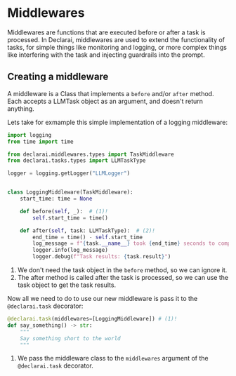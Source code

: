 # Middlewares

Middlewares are functions that are executed before or after a task is processed. 
In Declarai, middlewares are used to extend the functionality of tasks, for simple things like monitoring and logging, 
or more complex things like interfering with the task and injecting guardrails into the prompt.


## Creating a middleware

A middleware is a Class that implements a `before` and/or `after` method.
Each accepts a LLMTask object as an argument, and doesn't return anything.


Lets take for exmample this simple implementation of a logging middleware:

```python
import logging
from time import time

from declarai.middlewares.types import TaskMiddleware
from declarai.tasks.types import LLMTaskType

logger = logging.getLogger("LLMLogger")


class LoggingMiddleware(TaskMiddleware):
    start_time: time = None

    def before(self, _):  # (1)!
        self.start_time = time()

    def after(self, task: LLMTaskType):  # (2)!
        end_time = time() - self.start_time
        log_message = f"{task.__name__} took {end_time} seconds to complete"
        logger.info(log_message)
        logger.debug(f"Task results: {task.result}")
```

1. We don't need the task object in the `before` method, so we can ignore it.
2. The after method is called after the task is processed, so we can use the task object to get the task results.


Now all we need to do to use our new middleware is pass it to the `@declarai.task` decorator:

```python
@declarai.task(middlewares=[LoggingMiddleware]) # (1)!
def say_something() -> str:
    """
    Say something short to the world
    """
```

1. We pass the middleware class to the `middlewares` argument of the `@declarai.task` decorator.

